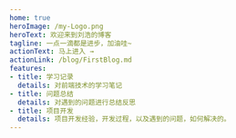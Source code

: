 ```yaml
---
home: true
heroImage: /my-Logo.png
heroText: 欢迎来到刘浩的博客
tagline: 一点一滴都是进步，加油哇~
actionText: 马上进入 →
actionLink: /blog/FirstBlog.md
features:
- title: 学习记录
  details: 对前端技术的学习笔记
- title: 问题总结
  details: 对遇到的问题进行总结反思
- title: 项目开发
  details: 项目开发经验，开发过程，以及遇到的问题，如何解决的。
---
```

